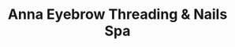 ---
title: "Anna Eyebrow Threading & Nails Spa"
url: /conway/anna-eyebrow-threading-und-nails-spa/
shop: Kosmetik
---